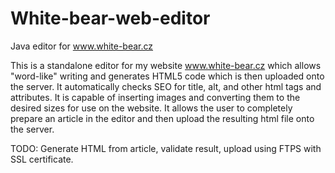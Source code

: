 # White-bear-web-editor
Java editor for www.white-bear.cz 

This is a standalone editor for my website www.white-bear.cz which allows "word-like" writing and generates HTML5 code which is then 
uploaded onto the server. It automatically checks SEO for title, alt, and other html tags and attributes. It is capable of 
inserting images and converting them to the desired sizes for use on the website. It allows the user to completely prepare an
article in the editor and then upload the resulting html file onto the server.

TODO: Generate HTML from article, validate result, upload using FTPS with SSL certificate.
